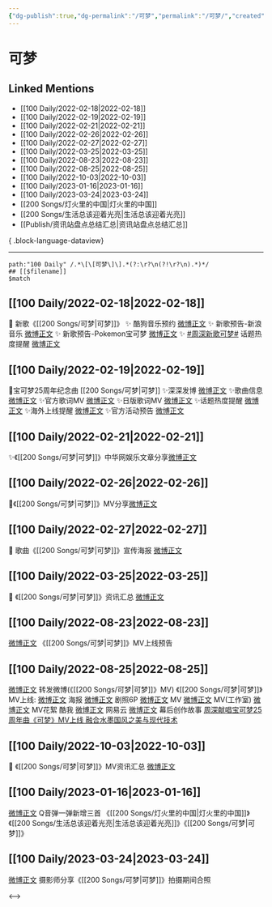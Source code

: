 ```yaml
---
{"dg-publish":true,"dg-permalink":"/可梦","permalink":"/可梦/","created":"2022-12-07T16:17:22.000+08:00","updated":"2023-08-24T17:58:26.549+08:00"}
---
```


# 可梦

## Linked Mentions
- [[100 Daily/2022-02-18\|2022-02-18]]
- [[100 Daily/2022-02-19\|2022-02-19]]
- [[100 Daily/2022-02-21\|2022-02-21]]
- [[100 Daily/2022-02-26\|2022-02-26]]
- [[100 Daily/2022-02-27\|2022-02-27]]
- [[100 Daily/2022-03-25\|2022-03-25]]
- [[100 Daily/2022-08-23\|2022-08-23]]
- [[100 Daily/2022-08-25\|2022-08-25]]
- [[100 Daily/2022-10-03\|2022-10-03]]
- [[100 Daily/2023-01-16\|2023-01-16]]
- [[100 Daily/2023-03-24\|2023-03-24]]
- [[200 Songs/灯火里的中国\|灯火里的中国]]
- [[200 Songs/生活总该迎着光亮\|生活总该迎着光亮]]
- [[Publish/资讯站盘点总结汇总\|资讯站盘点总结汇总]]

{ .block-language-dataview}

---

```expander
path:"100 Daily" /.*\[\[可梦\]\].*(?:\r?\n(?!\r?\n).*)*/
## [[$filename]]
$match
```
## [[100 Daily/2022-02-18\|2022-02-18]]
💫 新歌《[[200 Songs/可梦\|可梦]]》
✨ 酷狗音乐预约 [微博正文](https://m.weibo.cn/6466290670/4738208409848597)
✨ 新歌预告-新浪音乐 [微博正文](https://m.weibo.cn/6466290670/4738165643936514)
✨ 新歌预告-Pokemon宝可梦 [微博正文](https://m.weibo.cn/6466290670/4738165258584545)
✨ [#周深新歌可梦#](https://s.weibo.com/weibo?q=%23%E5%91%A8%E6%B7%B1%E6%96%B0%E6%AD%8C%E5%8F%AF%E6%A2%A6%23) 话题热度提醒 [微博正文](https://m.weibo.cn/6466290670/4738203582732470)
## [[100 Daily/2022-02-19\|2022-02-19]]
🌟宝可梦25周年纪念曲 [[200 Songs/可梦\|可梦]]
✨深深发博 [微博正文](https://m.weibo.cn/6466290670/4738532848174938)
✨歌曲信息 [微博正文](https://m.weibo.cn/6466290670/4738377662072140)
✨官方歌词MV [微博正文](https://m.weibo.cn/6466290670/4738533175069044)
✨日版歌词MV [微博正文](https://m.weibo.cn/6466290670/4738614922316702)
✨话题热度提醒 [微博正文](https://m.weibo.cn/6466290670/4738554065850776)
✨海外上线提醒 [微博正文](https://m.weibo.cn/6466290670/4738580142884482)
✨官方活动预告 [微博正文](https://m.weibo.cn/6466290670/4738700255430501)
## [[100 Daily/2022-02-21\|2022-02-21]]
✨《[[200 Songs/可梦\|可梦]]》中华网娱乐文章分享[微博正文](https://m.weibo.cn/6466290670/4739310837043120)
## [[100 Daily/2022-02-26\|2022-02-26]]
🌟《[[200 Songs/可梦\|可梦]]》MV分享[微博正文](https://weibo.com/detail/4741186956558459)
## [[100 Daily/2022-02-27\|2022-02-27]]
💫 歌曲《[[200 Songs/可梦\|可梦]]》宣传海报 [微博正文](https://m.weibo.cn/6466290670/4741559658483645)
## [[100 Daily/2022-03-25\|2022-03-25]]
💫 《[[200 Songs/可梦\|可梦]]》资讯汇总 [微博正文](https://m.weibo.cn/6466290670/4751005021375971)
## [[100 Daily/2022-08-23\|2022-08-23]]
[微博正文](https://m.weibo.cn/6509152617/4805747445603527) 《[[200 Songs/可梦\|可梦]]》MV上线预告
## [[100 Daily/2022-08-25\|2022-08-25]]
[微博正文](https://m.weibo.cn/1736988591/4806327904503400) 转发微博(《[[200 Songs/可梦\|可梦]]》MV)
《[[200 Songs/可梦\|可梦]]》MV上线:
[微博正文](https://m.weibo.cn/6305628151/4806277022875851) 海报
[微博正文](https://m.weibo.cn/6305628151/4806352524546186) 剧照6P
[微博正文](https://m.weibo.cn/6305628151/4806292134173739) MV
[微博正文](https://m.weibo.cn/7478855230/4806294638957798) MV(工作室)
[微博正文](https://m.weibo.cn/6305628151/4806412926454449) MV花絮
[](https://m.weibo.cn/1738434147/4806292240339093) 酷我
[微博正文](https://m.weibo.cn/1721030997/4806428029881463) 网易云
[微博正文](https://m.weibo.cn/6305628151/4806458225201888) 幕后创作故事
[周深献唱宝可梦25周年曲《可梦》MV上线 融合水墨国风之美与现代技术](https://weibo.cn/sinaurl?u=http%3A%2F%2Fh5.ent.ynet.com%2F2022%2F08%2F25%2F3511791t1263_3.html)
## [[100 Daily/2022-10-03\|2022-10-03]]
🌟 《[[200 Songs/可梦\|可梦]]》MV资讯汇总 [微博正文](https://m.weibo.cn/6466290670/4820540165195304)
## [[100 Daily/2023-01-16\|2023-01-16]]
[微博正文](https://m.weibo.cn/7217705140/4858462394386869) Q音弹一弹新增三首 《[[200 Songs/灯火里的中国\|灯火里的中国]]》《[[200 Songs/生活总该迎着光亮\|生活总该迎着光亮]]》《[[200 Songs/可梦\|可梦]]》
## [[100 Daily/2023-03-24\|2023-03-24]]
[微博正文](https://weibo.com/7495641082/4882898773874651) 摄影师分享《[[200 Songs/可梦\|可梦]]》拍摄期间合照

<-->